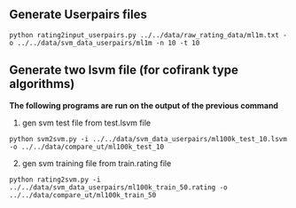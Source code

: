 ## Generate Userpairs files

```
python rating2input_userpairs.py ../../data/raw_rating_data/ml1m.txt -o ../../data/svm_data_userpairs/ml1m -n 10 -t 10
```


## Generate two lsvm file (for cofirank type algorithms) 

**The following programs are run on the output of the previous command**

1. gen svm test file from test.lsvm file

```
python svm2svm.py -i ../../data/svm_data_userpairs/ml100k_test_10.lsvm -o ../../data/compare_ut/ml100k_test_10
```

2. gen svm training file from train.rating file

```
python rating2svm.py -i ../../data/svm_data_userpairs/ml100k_train_50.rating -o ../../data/compare_ut/ml100k_train_50
```
